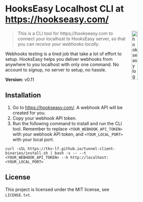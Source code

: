# HooksEasy Localhost CLI at https://hookseasy.com/

<img alt="hookseasy logo" src="https://github.com/TKV-LF/tunnel-client-binaries/assets/logo.svg" width="20%" align="right"/>

> This is a CLI tool for https;//hookseasy.com to connect your localhost to HooksEasy server, so that you can *receive your webhooks locally*.

Webhooks testing is a tired job that take a lot of effort to setup. HooksEasy helps you deliver webhooks from anywhere to you localhost with only one command. No account to signup, no server to setup, no hassle.

**Version:** v0.11

## Installation
1. Go to https://hookseasy.com/. A webhook API will be created for you.
2. Copy your webhook API token.
3. Run the following command to install and run the CLI tool. Remember to replace `<YOUR_WEBHOOK_API_TOKEN>` with your webhook API token, and `<YOUR_LOCAL_PORT>` with your local port.
```
curl -sSL https://tkv-lf.github.io/tunnel-client-binaries/install.sh | bash -s -- --t <YOUR_WEBHOOK_API_TOKEN> --h http://localhost:<YOUR_LOCAL_PORT>
```

## License
This project is licensed under the MIT license, see `LICENSE.txt`.